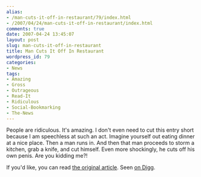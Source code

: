 ```yaml
---
alias:
- /man-cuts-it-off-in-restaurant/79/index.html
- /2007/04/24/man-cuts-it-off-in-restaurant/index.html
comments: true
date: 2007-04-24 13:45:07
layout: post
slug: man-cuts-it-off-in-restaurant
title: Man Cuts It Off In Restaurant
wordpress_id: 79
categories:
- News
tags:
- Amazing
- Gross
- Outrageous
- Read-It
- Ridiculous
- Social-Bookmarking
- The-News
---
```


People are ridiculous.  It's amazing.  I don't even need to cut this entry short because I am speechless at such an act.  Imagine yourself out eating dinner at a nice place.  Then a man runs in.  And then that man proceeds to storm a kitchen, grab a knife, and cut himself.  Even more shockingly, he cuts off his own penis.  Are you kidding me?!

If you'd like, you can read [the original article](http://news.bbc.co.uk/1/hi/england/london/6586879.stm).  Seen [on Digg](http://digg.com/world_news/Man_cuts_off_penis_in_restaurant_2).
